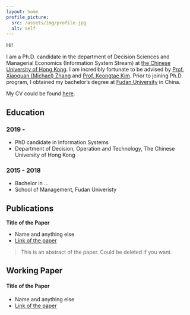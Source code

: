 ```yaml
---
layout: home
profile_picture:
  src: /assets/img/profile.jpg
  alt: self
---
```


Hi! 

I am a Ph.D. candidate in the department of Decision Sciences and Managerial Economics (Information System Stream) at [the Chinese University of Hong Kong](https://grad.bschool.cuhk.edu.hk/programmes/decision-sciences-managerial-economics/). I am incredibly fortunate to be advised by [Prof. Xiaoquan (Michael) Zhang](https://mikezhang.com) and [Prof. Keongtae Kim](https://keongkim.github.io). Prior to joining Ph.D. program, I obtained my bachelor’s degree at [Fudan University](https://www.fudan.edu.cn/en/) in China.

My CV could be found [here](https://miaozhehan99.github.io/assets/CV_MiaozheHAN.pdf).

## Education

### 2019 -

- PhD candidate in Information Systems
- Department of Decision, Operation and Technology, The Chinese University of Hong Kong

### 2015 - 2018

- Bachelor in ...
- School of Management, Fudan Univeristy

## Publications

**Title of the Paper**

- Name and anything else
- [Link of the paper]()

> This is an abstract of the paper. Could be deleted if you want.

## Working Paper

#### Title of the Paper

- Name and anything else
- [Link of the paper]()
